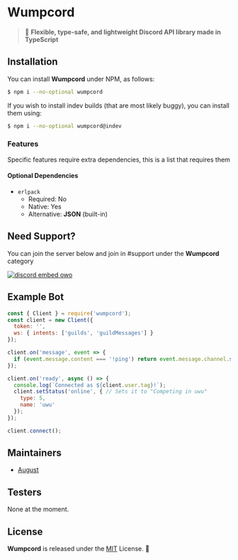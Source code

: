 # Wumpcord
> :rowboat: **Flexible, type-safe, and lightweight Discord API library made in TypeScript**

## Installation
You can install **Wumpcord** under NPM, as follows:

```sh
$ npm i --no-optional wumpcord
```

If you wish to install indev builds (that are most likely buggy), you can install them using:

```sh
$ npm i --no-optional wumpcord@indev
```

### Features
Specific features require extra dependencies, this is a list that requires them

#### Optional Dependencies
- `erlpack`
  - Required: No
  - Native: Yes
  - Alternative: **JSON** (built-in)

## Need Support?
You can join the server below and join in #support under the **Wumpcord** category

[![discord embed owo](https://discord.com/api/v8/guilds/824066105102303232/widget.png?style=banner3)](https://discord.gg/ATmjFH9kMH)

## Example Bot
```js
const { Client } = require('wumpcord');
const client = new Client({
  token: '',
  ws: { intents: ['guilds', 'guildMessages'] }
});

client.on('message', event => {
  if (event.message.content === '!ping') return event.message.channel.send('henlo world');
});

client.on('ready', async () => {
  console.log(`Connected as ${client.user.tag}!`);
  client.setStatus('online', { // Sets it to "Competing in uwu"
    type: 5,
    name: 'uwu'
  });
});

client.connect();
```

## Maintainers
- [August](https://floofy.dev)

## Testers
None at the moment.

## License
**Wumpcord** is released under the [MIT](/LICENSE) License. :sparkling_heart:
